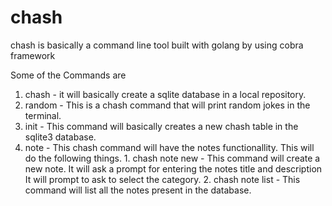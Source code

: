 # chash
chash is basically a command line tool built with golang by using cobra framework

Some of the Commands are 
  1. chash - it will basically create a sqlite database in a local repository.
  2. random - This is a chash command that will print random jokes in the terminal.
  3. init - This command will basically creates a new chash table in the sqlite3 database.
  4. note - This chash command will have the notes functionallity. This will do the following things.
          1. chash note new - 
                This command will create a new note.
                It will ask a prompt for entering the notes title and description
                It will prompt to ask to select the category.
          2. chash note list -
                This command will list all the notes present in the database.
